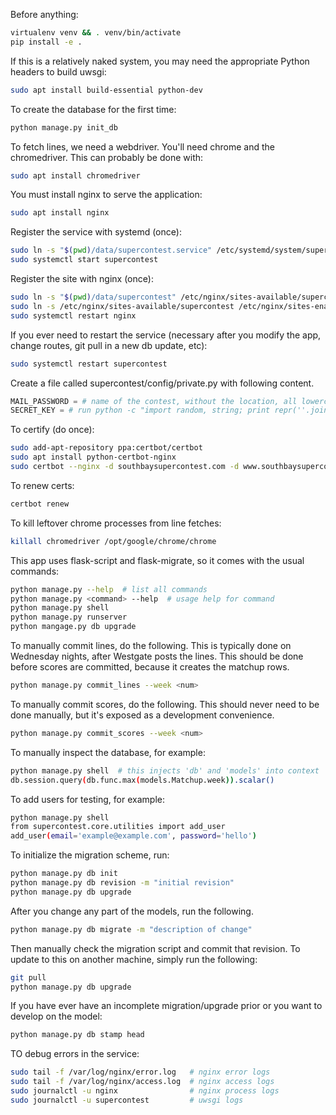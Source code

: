 Before anything:
```bash
virtualenv venv && . venv/bin/activate
pip install -e .
```

If this is a relatively naked system, you may need the appropriate
Python headers to build uwsgi:
```bash
sudo apt install build-essential python-dev
```

To create the database for the first time:
```bash
python manage.py init_db
```

To fetch lines, we need a webdriver. You'll need chrome and
the chromedriver. This can probably be done with:
```bash
sudo apt install chromedriver
```

You must install nginx to serve the application:
```bash
sudo apt install nginx
```

Register the service with systemd (once):
```bash
sudo ln -s "$(pwd)/data/supercontest.service" /etc/systemd/system/supercontest.service
sudo systemctl start supercontest
```

Register the site with nginx (once):
```bash
sudo ln -s "$(pwd)/data/supercontest" /etc/nginx/sites-available/supercontest
sudo ln -s /etc/nginx/sites-available/supercontest /etc/nginx/sites-enabled
sudo systemctl restart nginx
```

If you ever need to restart the service (necessary after you modify the app, change
routes, git pull in a new db update, etc):
```bash
sudo systemctl restart supercontest
```

Create a file called supercontest/config/private.py with following content.
```python
MAIL_PASSWORD = # name of the contest, without the location, all lowercase, then a funny number and a puncuation mark
SECRET_KEY = # run python -c "import random, string; print repr(''.join(random.choice(string.ascii_uppercase + string.digits) for _ in range(32)));"
```

To certify (do once):
```bash
sudo add-apt-repository ppa:certbot/certbot
sudo apt install python-certbot-nginx
sudo certbot --nginx -d southbaysupercontest.com -d www.southbaysupercontest.com
```

To renew certs:
```bash
certbot renew
```

To kill leftover chrome processes from line fetches:
```bash
killall chromedriver /opt/google/chrome/chrome
```

This app uses flask-script and flask-migrate, so it comes with the
usual commands:
```bash
python manage.py --help  # list all commands
python manage.py <command> --help  # usage help for command
python manage.py shell
python manage.py runserver
python mangage.py db upgrade
```

To manually commit lines, do the following. This is typically done
on Wednesday nights, after Westgate posts the lines. This should
be done before scores are committed, because it creates the matchup rows.
```bash
python manage.py commit_lines --week <num>
```

To manually commit scores, do the following. This should never need to
be done manually, but it's exposed as a development convenience.
```bash
python manage.py commit_scores --week <num>
```

To manually inspect the database, for example:
```bash
python manage.py shell  # this injects 'db' and 'models' into context
db.session.query(db.func.max(models.Matchup.week)).scalar()
```

To add users for testing, for example:
```bash
python manage.py shell
from supercontest.core.utilities import add_user
add_user(email='example@example.com', password='hello')
```

To initialize the migration scheme, run:
```bash
python manage.py db init
python manage.py db revision -m "initial revision"
python manage.py db upgrade
```

After you change any part of the models, run the following.
```bash
python manage.py db migrate -m "description of change"
```

Then manually check the migration script and commit that revision. To
update to this on another machine, simply run the following:
```bash
git pull
python manage.py db upgrade
```

If you have ever have an incomplete migration/upgrade prior or you want
to develop on the model:
```bash
python manage.py db stamp head
```

TO debug errors in the service:
```bash
sudo tail -f /var/log/nginx/error.log   # nginx error logs
sudo tail -f /var/log/nginx/access.log  # nginx access logs
sudo journalctl -u nginx                # nginx process logs
sudo journalctl -u supercontest         # uwsgi logs
```
